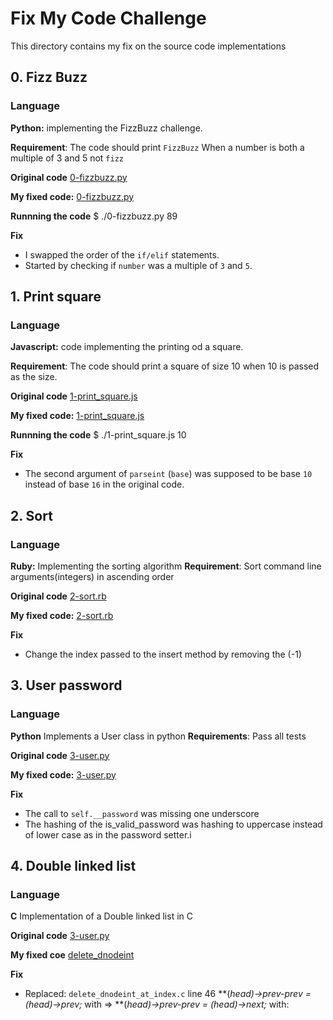 # Fix My Code Challenge
This directory contains my fix on the source code implementations

## 0. Fizz Buzz
### Language
**Python:** implementing the FizzBuzz challenge.

**Requirement**: The code should print `FizzBuzz` When a number is both a multiple of 3 and 5 not `fizz`

**Original code**
[0-fizzbuzz.py](https://github.com/holbertonschool/0x00-Fix_My_Code_Challenge/blob/master/0-fizzbuzz.py)

**My fixed code:**
[0-fizzbuzz.py](./0-fizzbuzz.py)

**Runnning the code**
$ ./0-fizzbuzz.py 89

**Fix**
- I swapped the order of the `if/elif` statements. 
- Started by checking if `number` was a multiple of `3` and `5`.

## 1. Print square
### Language
**Javascript:** code implementing the printing od a square.

**Requirement**: The code should print a square of size 10 when 10 is passed as the size.

**Original code**
[1-print_square.js](https://github.com/holbertonschool/0x00-Fix_My_Code_Challenge/blob/master/1-print_square.js)

**My fixed code:**
[1-print_square.js](./1-print_square.js)

**Runnning the code**
$ ./1-print_square.js 10

**Fix**
- The second argument of `parseint` (`base`) was supposed to be base `10` instead of base `16` in the original code.

## 2. Sort
### Language
**Ruby:** Implementing the sorting algorithm
**Requirement**: Sort command line arguments(integers) in ascending order

**Original code**
[2-sort.rb](https://github.com/holbertonschool/0x00-Fix_My_Code_Challenge/blob/master/2-sort.rb)

**My fixed code:**
[2-sort.rb](./2-sort.rb)

**Fix**
- Change the index passed to the insert method by removing the (-1)

## 3. User password
### Language
**Python** Implements a User class in python
**Requirements**: Pass all tests

**Original code**
[3-user.py](https://github.com/holbertonschool/0x00-Fix_My_Code_Challenge/blob/master/3-user.py)

**My fixed code:**
[3-user.py](./3-user.py)

**Fix**
- The call to `self.__password` was missing one underscore
- The hashing of the is_valid_password was hashing to uppercase instead of lower case as in the password setter.i

## 4. Double linked list
### Language
**C** Implementation of a Double linked list in C

**Original code**
[3-user.py](https://github.com/holbertonschool/0x00-Fix_My_Code_Challenge/tree/master/4-delete_dnodeint)

**My fixed coe**
[delete_dnodeint](./delete_dnodeint)

**Fix**
- Replaced:
`delete_dnodeint_at_index.c` line 46 **(*head)->prev-prev = (*head)->prev;** with => **(*head)->prev-prev = (*head)->next;** with:
